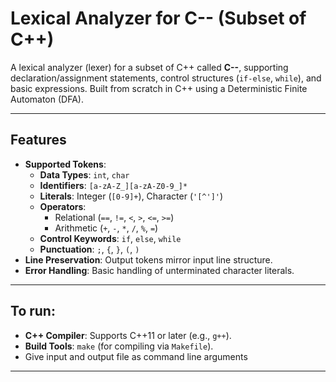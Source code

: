 # Lexical Analyzer for C-- (Subset of C++)

A lexical analyzer (lexer) for a subset of C++ called **C--**, supporting declaration/assignment statements, control structures (`if-else`, `while`), and basic expressions. Built from scratch in C++ using a Deterministic Finite Automaton (DFA).

---

## Features
- **Supported Tokens**:
  - **Data Types**: `int`, `char`
  - **Identifiers**: `[a-zA-Z_][a-zA-Z0-9_]*`
  - **Literals**: Integer (`[0-9]+`), Character (`'[^']'`)
  - **Operators**: 
    - Relational (`==`, `!=`, `<`, `>`, `<=`, `>=`)
    - Arithmetic (`+`, `-`, `*`, `/`, `%`, `=`)
  - **Control Keywords**: `if`, `else`, `while`
  - **Punctuation**: `;`, `{`, `}`, `(`, `)`
- **Line Preservation**: Output tokens mirror input line structure.
- **Error Handling**: Basic handling of unterminated character literals.

---

## To run:
- **C++ Compiler**: Supports C++11 or later (e.g., `g++`).
- **Build Tools**: `make` (for compiling via `Makefile`).
- Give input and output file as command line arguments

---

